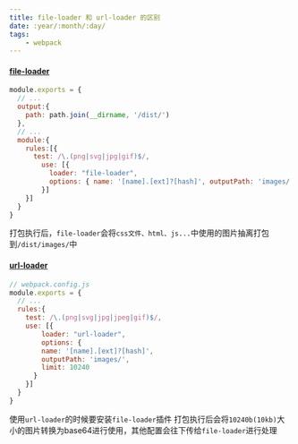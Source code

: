 ```yaml
---
title: file-loader 和 url-loader 的区别
date: :year/:month/:day/
tags:
    - webpack
---
```


<!-- ## file-loader 和 url-loader 的区别 -->

#### [file-loader](https://www.webpackjs.com/loaders/file-loader/)

```javascript
module.exports = {
  // ...
  output:{
    path: path.join(__dirname, '/dist/')
  },
  // ...
  module:{
    rules:[{
      test: /\.(png|svg|jpg|gif)$/,
        use: [{
          loader: "file-loader",
          options: { name: '[name].[ext]?[hash]', outputPath: 'images/' }
        }]
    }]
  }
}
```

打包执行后，`file-loader`会将`css文件、html、js...`中使用的图片抽离打包到`/dist/images/`中


#### [url-loader](https://www.webpackjs.com/loaders/url-loader/)

```javascript
// webpack.config.js
module.exports = {
  // ...
  rules:{
    test: /\.(png|svg|jpg|jpeg|gif)$/,
    use: [{
        loader: "url-loader",
        options: {
        name: '[name].[ext]?[hash]',
        outputPath: 'images/',
        limit: 10240
      }
    }]
  }
}
```
使用`url-loader`的时候要安装`file-loader`插件
打包执行后会将`10240b(10kb)`大小的图片转换为base64进行使用，其他配置会往下传给`file-loader`进行处理